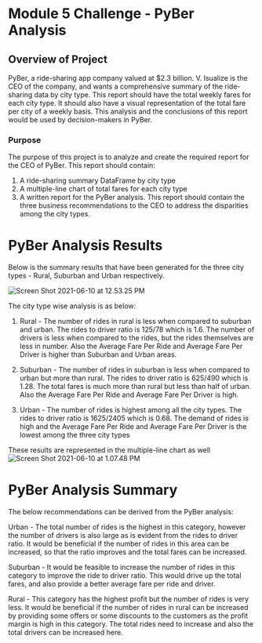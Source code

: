# Module 5 Challenge - PyBer Analysis

## Overview of Project

PyBer, a ride-sharing app company valued at $2.3 billion. V. Isualize is the CEO of the company, and wants a comprehensive summary of the ride-sharing data by city type.
This report should have the total weekly fares for each city type. It should also have a visual representation of the total fare per city of a weekly basis.
This analysis and the conclusions of this report would be used by decision-makers in PyBer. 


### Purpose

The purpose of this project is to analyze and create the required report for the CEO of PyBer.
This report should contain:
1. A ride-sharing summary DataFrame by city type
2. A multiple-line chart of total fares for each city type
3. A written report for the PyBer analysis. This report should contain the three business recommendations to the CEO to address the disparities among the city types.


# PyBer Analysis Results

Below is the summary results that have been generated for the three city types - Rural, Suburban and Urban respectively.

![Screen Shot 2021-06-10 at 12.53.25 PM](https://i.imgur.com/uGk7O40.png)

The city type wise analysis is as below:
1. Rural - The number of rides in rural is less when compared to suburban and urban. The rides to driver ratio is 125/78 which is 1.6. The number of drivers is less when compared to the rides, but the rides themselves are less in number. Also the Average Fare Per Ride and Average Fare Per Driver is higher than Suburban and Urban areas. 

2. Suburban - The number of rides in suburban is less when compared to urban but more than rural. The rides to driver ratio is 625/490 which is 1.28. The total fares is much more than rural but less than half of urban. Also the Average Fare Per Ride and Average Fare Per Driver is high.

3. Urban - The number of rides is highest among all the city types. The rides to driver ratio is 1625/2405 which is 0.68. The demand of rides is high and the Average Fare Per Ride and Average Fare Per Driver is the lowest among the three city types

These results are represented in the multiple-line chart as well
![Screen Shot 2021-06-10 at 1.07.48 PM](https://i.imgur.com/Otg1AlE.png)

# PyBer Analysis Summary

The below recommendations can be derived from the PyBer analysis:

Urban - The total number of rides is the highest in this category, however the number of drivers is also large as is evident from the rides to driver ratio. It would be beneficial if the number of rides in this area can be increased, so that the ratio improves and the total fares can be increased. 

Suburban - It would be feasible to increase the number of rides in this category to improve the ride to driver ratio. This would drive up the total fares, and also provide a better average fare per ride and driver.

Rural - This category has the highest profit but the number of rides is very less. It would be beneficial if the number of rides in rural can be increased by providing some offers or some discounts to the customers as the profit margin is high in this category. The total rides need to increase and also the total drivers can be increased here. 